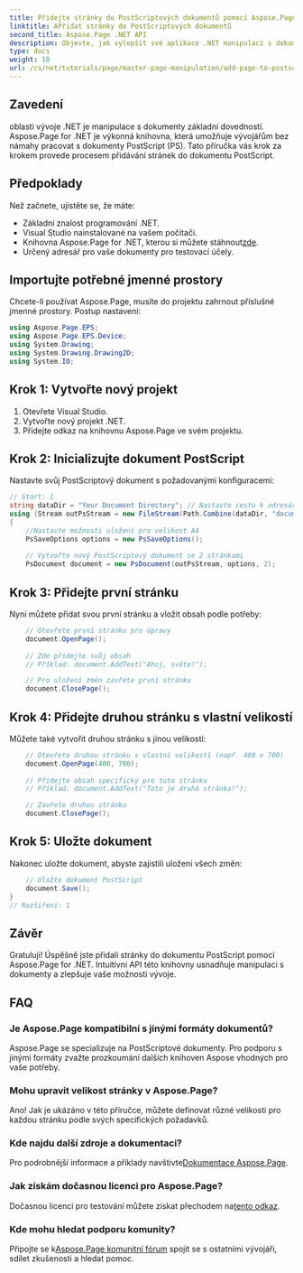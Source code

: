 ```yaml
---
title: Přidejte stránky do PostScriptových dokumentů pomocí Aspose.Page for .NET
linktitle: APřidat stránky do PostScriptových dokumentů
second_title: Aspose.Page .NET API
description: Objevte, jak vylepšit své aplikace .NET manipulací s dokumenty PostScript pomocí Aspose.Page. Tento průvodce krok za krokem poskytuje jasné pokyny pro inicializaci dokumentu.
type: docs
weight: 10
url: /cs/net/tutorials/page/master-page-manipulation/add-page-to-postscript-document/
---
```

## Zavedení

oblasti vývoje .NET je manipulace s dokumenty základní dovedností. Aspose.Page for .NET je výkonná knihovna, která umožňuje vývojářům bez námahy pracovat s dokumenty PostScript (PS). Tato příručka vás krok za krokem provede procesem přidávání stránek do dokumentu PostScript.

## Předpoklady

Než začnete, ujistěte se, že máte:

- Základní znalost programování .NET.
- Visual Studio nainstalované na vašem počítači.
-  Knihovna Aspose.Page for .NET, kterou si můžete stáhnout[zde](https://releases.aspose.com/page/net/).
- Určený adresář pro vaše dokumenty pro testovací účely.

## Importujte potřebné jmenné prostory

Chcete-li používat Aspose.Page, musíte do projektu zahrnout příslušné jmenné prostory. Postup nastavení:

```csharp
using Aspose.Page.EPS;
using Aspose.Page.EPS.Device;
using System.Drawing;
using System.Drawing.Drawing2D;
using System.IO;
```

## Krok 1: Vytvořte nový projekt

1. Otevřete Visual Studio.
2. Vytvořte nový projekt .NET.
3. Přidejte odkaz na knihovnu Aspose.Page ve svém projektu.

## Krok 2: Inicializujte dokument PostScript

Nastavte svůj PostScriptový dokument s požadovanými konfiguracemi:

```csharp
// Start: 1
string dataDir = "Your Document Directory"; // Nastavte cestu k adresáři dokumentu
using (Stream outPsStream = new FileStream(Path.Combine(dataDir, "document1.ps"), FileMode.Create))
{
    //Nastavte možnosti uložení pro velikost A4
    PsSaveOptions options = new PsSaveOptions();
    
    // Vytvořte nový PostScriptový dokument se 2 stránkami
    PsDocument document = new PsDocument(outPsStream, options, 2);
```

## Krok 3: Přidejte první stránku

Nyní můžete přidat svou první stránku a vložit obsah podle potřeby:

```csharp
    // Otevřete první stránku pro úpravy
    document.OpenPage();
    
    // Zde přidejte svůj obsah
    // Příklad: document.AddText("Ahoj, světe!");

    // Pro uložení změn zavřete první stránku
    document.ClosePage();
```

## Krok 4: Přidejte druhou stránku s vlastní velikostí

Můžete také vytvořit druhou stránku s jinou velikostí:

```csharp
    // Otevřete druhou stránku s vlastní velikostí (např. 400 x 700)
    document.OpenPage(400, 700);
    
    // Přidejte obsah specifický pro tuto stránku
    // Příklad: document.AddText("Toto je druhá stránka!");

    // Zavřete druhou stránku
    document.ClosePage();
```

## Krok 5: Uložte dokument

Nakonec uložte dokument, abyste zajistili uložení všech změn:

```csharp
    // Uložte dokument PostScript
    document.Save();
}
// Rozšíření: 1
```

## Závěr

Gratuluji! Úspěšně jste přidali stránky do dokumentu PostScript pomocí Aspose.Page for .NET. Intuitivní API této knihovny usnadňuje manipulaci s dokumenty a zlepšuje vaše možnosti vývoje.

## FAQ

### Je Aspose.Page kompatibilní s jinými formáty dokumentů?  
Aspose.Page se specializuje na PostScriptové dokumenty. Pro podporu s jinými formáty zvažte prozkoumání dalších knihoven Aspose vhodných pro vaše potřeby.

### Mohu upravit velikost stránky v Aspose.Page?  
Ano! Jak je ukázáno v této příručce, můžete definovat různé velikosti pro každou stránku podle svých specifických požadavků.

### Kde najdu další zdroje a dokumentaci?  
 Pro podrobnější informace a příklady navštivte[Dokumentace Aspose.Page](https://reference.aspose.com/page/net/).

### Jak získám dočasnou licenci pro Aspose.Page?  
 Dočasnou licenci pro testování můžete získat přechodem na[tento odkaz](https://purchase.conholdate.com/temporary-license/).

### Kde mohu hledat podporu komunity?  
 Připojte se k[Aspose.Page komunitní fórum](https://forum.aspose.com/c/page/39) spojit se s ostatními vývojáři, sdílet zkušenosti a hledat pomoc.